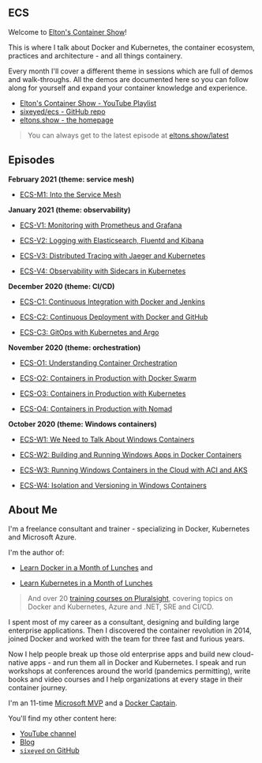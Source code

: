 ## ECS

Welcome to [Elton's Container Show](https://www.youtube.com/playlist?list=PLXl_isu8qxvm4CzwO5I27QxrdmxCzpS2E)!

This is where I talk about Docker and Kubernetes, the container ecosystem, practices and architecture - and all things containery.

Every month I'll cover a different theme in sessions which are full of demos and walk-throughs. All the demos are documented here so you can follow along for yourself and expand your container knowledge and experience.

* [Elton's Container Show - YouTube Playlist](https://www.youtube.com/playlist?list=PLXl_isu8qxvm4CzwO5I27QxrdmxCzpS2E)
* [sixeyed/ecs - GitHub repo](https://github.com/sixeyed/ecs)
* [eltons.show - the homepage](https://eltons.show)

> You can always get to the latest episode at [eltons.show/latest](https://eltons.show/latest)

## Episodes

__February 2021 (theme: service mesh)__

* [ECS-M1: Into the Service Mesh](episodes/ecs-m1/)

__January 2021 (theme: observability)__

* [ECS-V1: Monitoring with Prometheus and Grafana](episodes/ecs-v1/)

* [ECS-V2: Logging with Elasticsearch, Fluentd and Kibana](episodes/ecs-v2/)

* [ECS-V3: Distributed Tracing with Jaeger and Kubernetes](episodes/ecs-v3/)

* [ECS-V4: Observability with Sidecars in Kubernetes](episodes/ecs-v4/)

__December 2020 (theme: CI/CD)__

* [ECS-C1: Continuous Integration with Docker and Jenkins](episodes/ecs-c1/)

* [ECS-C2: Continuous Deployment with Docker and GitHub](episodes/ecs-c2/)

* [ECS-C3: GitOps with Kubernetes and Argo](episodes/ecs-c3/)

__November 2020 (theme: orchestration)__

* [ECS-O1: Understanding Container Orchestration](episodes/ecs-o1/ecs-o1.md)

* [ECS-O2: Containers in Production with Docker Swarm](episodes/ecs-o2/ecs-o2.md)

* [ECS-O3: Containers in Production with Kubernetes](episodes/ecs-o3/ecs-o3.md)

* [ECS-O4: Containers in Production with Nomad](episodes/ecs-o4/ecs-o4.md)

__October 2020 (theme: Windows containers)__

* [ECS-W1: We Need to Talk About Windows Containers](episodes/ecs-w1/ecs-w1.md)

* [ECS-W2: Building and Running Windows Apps in Docker Containers](episodes/ecs-w2/ecs-w2.md)

* [ECS-W3: Running Windows Containers in the Cloud with ACI and AKS](episodes/ecs-w3/ecs-w3.md)

* [ECS-W4: Isolation and Versioning in Windows Containers](episodes/ecs-w4/ecs-w4.md)

## About Me

I'm a freelance consultant and trainer - specializing in Docker, Kubernetes and Microsoft Azure.

I'm the author of:

* [Learn Docker in a Month of Lunches](https://www.manning.com/books/learn-docker-in-a-month-of-lunches?utm_source=affiliate&utm_medium=affiliate&a_aid=elton&a_bid=5890141b) and

* [Learn Kubernetes in a Month of Lunches](https://www.manning.com/books/learn-kubernetes-in-a-month-of-lunches?utm_source=affiliate&utm_medium=affiliate&a_aid=elton&a_bid=a506ee0d)

> And over 20 [training courses on Pluralsight](https://pluralsight.pxf.io/YMBGB), covering topics on Docker and Kubernetes, Azure and .NET, SRE and CI/CD.

I spent most of my career as a consultant, designing and building large enterprise applications. Then I discovered the container revolution in 2014, joined Docker and worked with the team for three fast and furious years. 

Now I help people break up those old enterprise apps and build new cloud-native apps - and run them all in Docker and Kubernetes. I speak and run workshops at conferences around the world (pandemics permitting), write books and video courses and I help organizations at every stage in their container journey. 

I'm an 11-time [Microsoft MVP](https://mvp.microsoft.com/en-us/PublicProfile/4028368) and a [Docker Captain](https://www.docker.com/captains/elton-stoneman).

You'll find my other content here:

* [YouTube channel](https://www.youtube.com/c/EltonStoneman)
* [Blog](https://blog.sixeyed.com)
* [`sixeyed` on GitHub](https://github.com/sixeyed)

